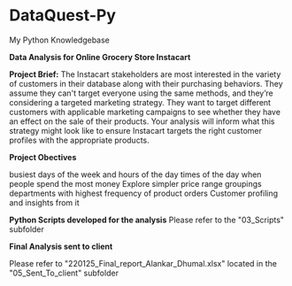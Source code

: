 # DataQuest-Py
My Python Knowledgebase

**Data Analysis for Online Grocery Store Instacart**

**Project Brief:**
The Instacart stakeholders are most interested in the variety of customers in their database
along with their purchasing behaviors. They assume they can't target everyone using the same
methods, and they’re considering a targeted marketing strategy. They want to target different
customers with applicable marketing campaigns to see whether they have an effect on the sale
of their products. Your analysis will inform what this strategy might look like to ensure Instacart
targets the right customer profiles with the appropriate products. 

**Project Obectives**

busiest days of the week and hours of the day
times of the day when people spend the most money
Explore simpler price range groupings
departments with highest frequency of product orders
Customer profiling and insights from it

**Python Scripts developed for the analysis**
Please refer to the "03_Scripts" subfolder

**Final Analysis sent to client**

Please refer to "220125_Final_report_Alankar_Dhumal.xlsx" located in the "05_Sent_To_client" subfolder




